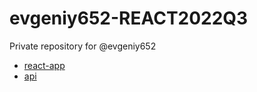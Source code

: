 # evgeniy652-REACT2022Q3
Private repository for @evgeniy652
* [react-app](https://rolling-scopes-school.github.io/evgeniy652-REACT2022Q3/react-app/)
* [api](https://rolling-scopes-school.github.io/evgeniy652-REACT2022Q3/api/)
